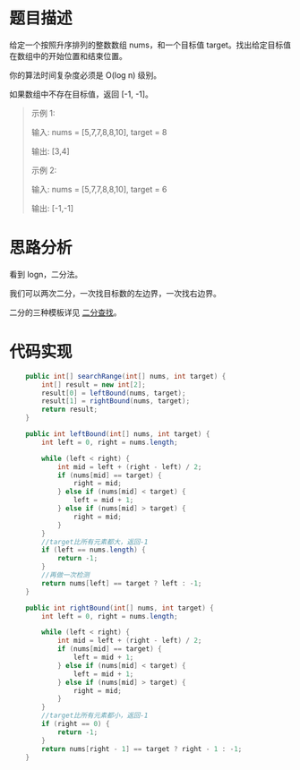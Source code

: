# 题目描述
给定一个按照升序排列的整数数组 nums，和一个目标值 target。找出给定目标值在数组中的开始位置和结束位置。

你的算法时间复杂度必须是 O(log n) 级别。

如果数组中不存在目标值，返回 [-1, -1]。

> 示例 1:
> 
> 输入: nums = [5,7,7,8,8,10], target = 8
> 
> 输出: [3,4]
> 
> 示例 2:
> 
> 输入: nums = [5,7,7,8,8,10], target = 6
> 
> 输出: [-1,-1]

# 思路分析

看到 logn，二分法。

我们可以两次二分，一次找目标数的左边界，一次找右边界。

二分的三种模板详见 [二分查找](https://github.com/BarryBean/AlgorithmNotes/blob/master/%E4%BA%8C%E5%88%86%E6%9F%A5%E6%89%BE/%E4%BA%8C%E5%88%86%E6%9F%A5%E6%89%BE.md)。


# 代码实现
```java
    public int[] searchRange(int[] nums, int target) {
        int[] result = new int[2];
        result[0] = leftBound(nums, target);
        result[1] = rightBound(nums, target);
        return result;
    }

    public int leftBound(int[] nums, int target) {
        int left = 0, right = nums.length;

        while (left < right) {
            int mid = left + (right - left) / 2;
            if (nums[mid] == target) {
                right = mid;
            } else if (nums[mid] < target) {
                left = mid + 1;
            } else if (nums[mid] > target) {
                right = mid;
            }
        }
        //target比所有元素都大，返回-1
        if (left == nums.length) {
            return -1;
        }
        //再做一次检测
        return nums[left] == target ? left : -1;
    }

    public int rightBound(int[] nums, int target) {
        int left = 0, right = nums.length;

        while (left < right) {
            int mid = left + (right - left) / 2;
            if (nums[mid] == target) {
                left = mid + 1;
            } else if (nums[mid] < target) {
                left = mid + 1;
            } else if (nums[mid] > target) {
                right = mid;
            }
        }
        //target比所有元素都小，返回-1
        if (right == 0) {
            return -1;
        }
        return nums[right - 1] == target ? right - 1 : -1;
    }
```